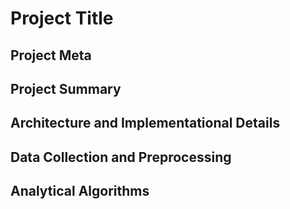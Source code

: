# Project Title

## Project Meta

## Project Summary
<!--- Project goals, values, and broader impacts -->

## Architecture and Implementational Details
<!--- Overview of your project implementation and descriptions of software components -->

## Data Collection and Preprocessing
<!--- Appropriate references of the source of data and Descriptions of preprocessing steps -->

## Analytical Algorithms
<!--- Name and brief descriptions of algorithms used to analyze the data -->
